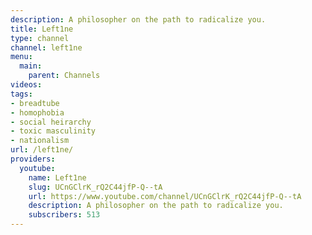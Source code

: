 ```yaml
---
description: A philosopher on the path to radicalize you.
title: Left1ne
type: channel
channel: left1ne
menu:
  main:
    parent: Channels
videos:
tags:
- breadtube
- homophobia
- social heirarchy
- toxic masculinity
- nationalism
url: /left1ne/
providers:
  youtube:
    name: Left1ne
    slug: UCnGClrK_rQ2C44jfP-Q--tA
    url: https://www.youtube.com/channel/UCnGClrK_rQ2C44jfP-Q--tA
    description: A philosopher on the path to radicalize you.
    subscribers: 513
---
```

